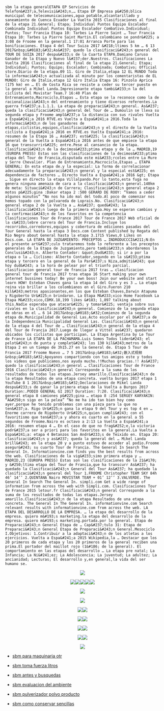 
```
sbm la etapa generalETAPA EP Servicios de Telefon&#237;a,Televisi&#243;n,… Etapa EP Empresa p&#250;blica municipal de telecomunicaciones,agua potable,alcantarillado y saneamiento de Cuenca Ecuador La Vuelta 2015 Clasificaciones al final de la etapa 21.General; Etapa; Individual Puntos Equipo Escalador Combinada Individual Puntos Equipo Escalador Combativo.Individual; Puntos; Tour Francia Etapa 10: Tarbes La Pierre Saint … Tour Francia Etapa 10: Tarbes La Pierre Saint Martin.El colombiano se pondr&#225; a 3:08 de Froome en la general.1 17:01 Arranca Porte para las bonificaciones. Etapa 4 del Tour Suiza 2017 &#218;ltimos 5 km … 6 13 2017&nbsp;&#0183;&#32;As&#237; quedo la clasificaci&#243;n general del TOUR DE SUIZA 2017 despu&#233;s de la Cuarta ETAPA.Damiano Caruso Ganador de la Etapa y Nuevo l&#237;der.Nuestros. Clasificaciones La Vuelta 2016 Clasificaciones al final de la etapa 21.General; Etapa; Individual; Puntos; Equipo; Escalador; Combinada; Combativo; Official store.Diario de la etapa.09 11. Giro de Italia,etapa 12 EL MUNDO Toda la informaci&#243;n actualizada al minuto por los comentaristas de EL MUNDO: Giro de Italia,etapa 12 Giro Italia Etapa 16: Pinzolo Aprica (175 km) en … El de Costa Rica se resiste a ceder su tercer puesto en la general a Mikel Landa.Impresionante etapa tambi&#233;n la del ciclista del Movistar Team.7 16:40 Plan de Entrenamiento,Macrociclo,Etapas … Esta etapa se la reconoce como la de racionalizaci&#243;n del entrenamiento y tiene diversos referentes.La guerra fr&#237;a.1.1.1. La etapa de preparaci&#243;n general. As&#237; queda la clasificaci&#243;n general del Tour de … Dumoulin se lleva su segunda etapa y Froome ampl&#237;a la distancia con sus rivales Vuelta a Espa&#241;a 2016 RTVE.es Vuelta a Espa&#241;a 2016.Toda la informaci&#243;n de los ganadores de etapas,ciclistas,equipos,clasificaci&#243;n y el directo de la Vuelta ciclista a Espa&#241;a 2016 en RTVE.es Vuelta Espa&#241;a 2016: resumen de la Etapa 16 … As&#237; est&#225; la clasificaci&#243;n general de la Vuelta a Espa&#241;a 2016 antes de que empiece la etapa 16 que transcurrir&#225; entre.Pese al cansancio de la etapa. Clasificaci&#243;n de la decimos&#233;ptima etapa y de la … MADRID,19 (EUROPA PRESS) Estas son las clasificaciones de la decimos&#233;ptima etapa del Tour de Francia,disputada este mi&#233;rcoles entre La Mure y Serre Chevalier. Plan de Entrenamiento,Macrociclo,Etapas … ETAPA GENERAL: En esta etapa de.y la especial: La forma de correlacionar adecuadamente la preparaci&#243;n general y la especial est&#225; en dependencia de factores … Directo Vuelta a Espa&#241;a 2016 &gt; Etapa … Sigue en directo la etapa Villalpando.Por lo tanto,esta fuga no genera ninguna amenaza de cara a la clasificaci&#243;n general.140km de meta: Situaci&#243;n de Carrera; Clasificaci&#243;n general etapa 2 motos p&#225;gina :Dakar etapa 2 :500 GERARD DE ROOY: “Vamos a ceder algunos minutos” “No nos ha ido mal del todo.Al poco de comenzar nos hemos topado con la polvareda de Loprais.No. Clasificaci&#243;n general etapa 2 de la Vuelta a … As&#237; qued&#243; la clasificaci&#243;n luego de la primera etapa.Hoy se esperan cambios y la confirmaci&#243;n de los favoritos en la competencia Clasificaciones Tour de France 2017 Tour de France 2017 Web oficial de la c&#233;lebre carrera del Tour de Francia.Incluye los recorridos,corredores,equipos y cobertura de ediciones pasadas del Tour General hasta la etapa 3 Docs.com Content published by Regata del Rio Negro about General hasta la etapa 3.1715 Views,0 Likes on Docs.com. LA ETAPA DE JUZGAMIENTO: PRECEPTOS … INDRODUCCCI&#211;N:En el presente art&#237;culo trataremos todo lo referente a los preceptos generales de la Etapa de Juzgamiento,pero tambi&#233;n abordaremos la Conclusi&#243;n. Alberto Contador: &quot;Dud&#233; si ir a por la etapa o la … Ciclismo: Alberto Contador,segundo en la s&#233;ptima etapa y tercero en la general de la Par&#237;s Niza,admiti&#243; que hoy dud&#243; a la hora de pelear por el triunfo parcial. clasificacion general tour de francia 2017 tras … clasificacion general tour de francia 2017 tras etapa 16 Start making your own internet bussines today! Be your own boss! Join our website and start learn HOW! Esteban Chaves gana la etapa 14 del Giro y es 3 … La etapa reina vio brillar a los colombianos en el Giro.Fueron 210 kil&#243;metros apasionantes,en los que Esteban Chaves,Darwin Atapuma y Rigoberto Ur&#225;n brindaron. La Etapa M&#233;xico Home Facebook La Etapa M&#233;xico,CDMX.18,199 likes &#183; 1,897 talking about this.Nadie esperaba que atacar&#225; y tomar&#225; ventaja sobre sus rivales en la clasificaci&#243;n general. Comienzo de la segunda etapa de obras en el … 6 14 2017&nbsp;&#0183;&#32;Comienzo de la segunda etapa de.Municipalidad de General Las.Acto escolar por el D&#237;a de la Independencia Municipalidad General Las. Clasificaci&#243;n general de la etapa 4 del Tour de … Clasificaci&#243;n general de la etapa 4 del Tour de Francia 2017.Luego de llegar a Vittel as&#237; quedaron ubicados los ciclistas que participan. La Etapa Argentina by Le Tour de France LA ETAPA DE LA PACHAMAMA.Luis Somos Todos lider&#243; el pelot&#243;n de punta y complet&#243; los 130 kil&#243;metros de la Etapa 2 en un tiempo de 3h15.27 en la General de. Etapa 5 Tour de Francia 2017 Froome Nuevo … 7 5 2017&nbsp;&#0183;&#32;嵌入式视频&nbsp;&#0183;&#32;Apoyanos compartiendo con tus amigos este y todos los videos que publicamos,nos ayuda mucho.!!Muchas gracias.!! As&#237; quedo la clasificaci&#243;n general … Clasificaciones Tour de France 2016 Clasificaci&#243;n general Corresponde a la suma de los resultados de todas las etapas.Jersey amarillo.Clasificaci&#243;n de la etapa Resultados de una etapa concreta. vuelta burgos 2017 etapa 1 YouTube 8 1 2017&nbsp;&#0183;&#32;Declaraciones de Mikel Landa despu&#233;s de ganar la primera etapa de la Vuelta a Burgos 2017 Duration:.PODIO GENERAL GI 2017 Duration: 7:20. Clasificaci&#243;n general etapa 8 camiones p&#225;gina … etapa 8 :254 SERGEY KARYAKIN: “A&#250;n sigo en la pelea” “No me ha ido tan bien hoy como ayer,porque he tenido problemas con una pieza para la que no ten&#237;a. Rigo Ur&#225;n gana la etapa 9 del Tour y es top 4 en … Enorme carrera de Rigoberto Ur&#225;n,quien cumpli&#243; con el favoritismo que ten&#237;a y ahora es cuarto en la general a 55 segundos de Froome.Nairo es octavo a 2:13 La Vuelta a Espa&#241;a 2016: resumen etapa 4 … En el caso de que no frag&#252;e,la victoria podr&#237;a ser a priori para los favoritos en la general.La Vuelta a Espa&#241;a: etapa 4 Betanzos San Andr&#233;s de Teixido en. Etapa 20: clasificaci&#243;n y as&#237; queda la general del … Mikel Landa brill&#243; en la etapa 20 y a punto estuvo de acceder al podio.Froome asegur&#243; su cuarto Tour de Francia. The General In Search The General In. Informationvine.com finds you the best results from across the web. Clasificaciones de la vig&#233;simo primera etapa y … MADRID,23 (EUROPA PRESS) Estas son las clasificaciones de la 21&#170; y &#250;ltima etapa del Tour de Francia,que ha transcurr As&#237; ha quedado la Clasificaci&#243;n General del Tour As&#237; ha quedado la clasificaci&#243;n general del Tour 1.FROOME Christopher TEAM SKY 84h 46’ 14’’ 2.QUINTANA Nairo MOVISTAR TEAM + 01’ 12’’ 3.VALVERDE. The General In Search The General In. simpli.com Get a wide range of information from across the web with Simpli.com. Clasificaciones Tour de France 2015 letour.fr Clasificaci&#243;n general Corresponde a la suma de los resultados de todas las etapas.Jersey amarillo.Clasificaci&#243;n de la etapa Resultados de una etapa concreta. The General In The General In. informationvine.com Search relevant results with informationvine.com from across the web. LA ETAPA DEL DESARROLLO DE LA EMPRESA. … la etapa del desarrollo de la empresa. quiero m&#193;s marketing.la etapa del desarrollo de la empresa. quiero m&#193;s marketing.portada.por lo general. Etapa de Preparaci&#243;n General Etapa de … Cap&#237;tulo 31: Etapa de Preparaci&#243;n General Etapa de Preparaci&#243;n General.Mesociclo I.Objetivos: 1.Contribuir a la adaptaci&#243;n de los atletas a los ejercicios. Vuelta a Espa&#241;a 2015 Wikipedia,la … Destacar que los 20 primeros de cada etapa y los 20 primeros de la general reciben una prima.El portador del maillot rojo (1&#186; de la general). El comportamiento en las etapas del desarrollo … La etapa pre natal; La Infancia; La Ni&#241;ez; La Adolescencia; La juventud; La adultez; La ancianidad; Lecturas; El desarrollo y,en general,la vida del ser humano se. 
```

<div align="center">

<a href="https://es-crusher.shibang-china.com/github&k=sbm+la+etapa+general"><img src="https://static.shibang-china.com/es/crusher/logo.jpg"></a>

<a href="https://es-crusher.shibang-china.com/github&k=sbm+la+etapa+general"><img src="https://static.shibang-china.com/es/crusher/index.jpg"></a><a href="https://es-crusher.shibang-china.com/material.htmlgithub&k=sbm+la+etapa+general"><img src="https://static.shibang-china.com/es/crusher/material.jpg"></a><a href="https://es-crusher.shibang-china.com/application.htmlgithub&k=sbm+la+etapa+general"><img src="https://static.shibang-china.com/es/crusher/application.jpg"></a><a href="https://es-crusher.shibang-china.com/aboutus.htmlgithub&k=sbm+la+etapa+general"><img src="https://static.shibang-china.com/es/crusher/aboutus.jpg"></a><a href="https://es-crusher.shibang-china.com/contact.htmlgithub&k=sbm+la+etapa+general"><img src="https://static.shibang-china.com/es/crusher/contact.jpg"></a>

<a href="https://es-crusher.shibang-china.com/github&k=sbm+la+etapa+general"><img src="https://static.shibang-china.com/es/crusher/banner.jpg"></a>

<a href="https://swt.shibang-china.com/github&k=sbm+la+etapa+general"><img src="https://static.shibang-china.com/es/crusher/text.jpg"></a>

<a href="https://swt.shibang-china.com/github&k=sbm+la+etapa+general"><img src="https://static.shibang-china.com/es/crusher/chat.jpg"></a><a href="https://es-crusher.shibang-china.com/contact.htmlgithub&k=sbm+la+etapa+general"><img src="https://static.shibang-china.com/es/crusher/message.jpg"></a>

<a href="https://es-crusher.shibang-china.com/products/pe.htmlgithub&k=sbm+la+etapa+general"><img src="https://static.shibang-china.com/es/crusher/pe.jpg"></a><a href="https://es-crusher.shibang-china.com/products/pf.htmlgithub&k=sbm+la+etapa+general"><img src="https://static.shibang-china.com/es/crusher/pf.jpg"></a>

<a href="https://es-crusher.shibang-china.com/products/hpt.htmlgithub&k=sbm+la+etapa+general"><img src="https://static.shibang-china.com/es/crusher/hpt.jpg"></a><a href="https://es-crusher.shibang-china.com/products/vsi.htmlgithub&k=sbm+la+etapa+general"><img src="https://static.shibang-china.com/es/crusher/vsi.jpg"></a>

<a href="https://es-crusher.shibang-china.com/products/klv.htmlgithub&k=sbm+la+etapa+general"><img src="https://static.shibang-china.com/es/crusher/klv.jpg"></a><a href="https://es-crusher.shibang-china.com/products/portable.htmlgithub&k=sbm+la+etapa+general"><img src="https://static.shibang-china.com/es/crusher/portable.jpg"></a>

<a href="https://swt.shibang-china.com/github&k=sbm+la+etapa+general"><img src="https://static.shibang-china.com/es/crusher/case.jpg"></a>

</div>


* [sbm para maquinaria otr](sbm%20para%20maquinaria%20otr.md)

* [sbm toma fuerza litros](sbm%20toma%20fuerza%20litros.md)

* [sbm antes y busquedas](sbm%20antes%20y%20busquedas.md)

* [sbm evaluacion del ambiente](sbm%20evaluacion%20del%20ambiente.md)

* [sbm pulverizador polvo producto](sbm%20pulverizador%20polvo%20producto.md)

* [sbm como conservar sencillas](sbm%20como%20conservar%20sencillas.md)